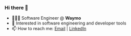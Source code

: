 ### Hi there 👋

- 👨🏻‍💻 Software Engineer @ **Waymo**
- 🧐 Interested in software engineering and developer tools
- 📫 How to reach me: [Email](mailto:sehoanchoi0124@gmail.com) | [LinkedIn](https://www.linkedin.com/in/sehoanc/)
